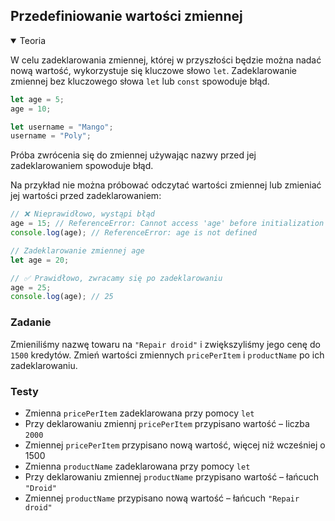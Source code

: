 ## Przedefiniowanie wartości zmiennej

<details open>
  <summary>Teoria</summary> 

W celu zadeklarowania zmiennej, której w przyszłości będzie można nadać nową wartość, wykorzystuje się kluczowe słowo `let`. Zadeklarowanie zmiennej bez kluczowego słowa `let` lub `const` spowoduje błąd. 

```js
let age = 5;
age = 10;

let username = "Mango";
username = "Poly";
```

Próba zwrócenia się do zmiennej używając nazwy przed jej zadeklarowaniem spowoduje błąd.

Na przykład nie można próbować odczytać wartości zmiennej lub zmieniać jej wartości przed zadeklarowaniem:

```js
// ❌ Nieprawidłowo, wystąpi błąd
age = 15; // ReferenceError: Cannot access 'age' before initialization
console.log(age); // ReferenceError: age is not defined

// Zadeklarowanie zmiennej age
let age = 20;

// ✅ Prawidłowo, zwracamy się po zadeklarowaniu
age = 25;
console.log(age); // 25
```

</details>

<h3 class="task">Zadanie</h3> 

Zmieniliśmy nazwę towaru na `"Repair droid"` i zwiększyliśmy jego cenę do `1500` kredytów. Zmień wartości zmiennych `pricePerItem` i `productName` po ich zadeklarowaniu.

<h3 class="test">Testy</h3> 

- Zmienna `pricePerItem` zadeklarowana przy pomocy `let` 
- Przy deklarowaniu zmiennj `pricePerItem` przypisano wartość – liczba `2000`
- Zmiennej `pricePerItem` przypisano nową wartość, więcej niż wcześniej o 1500
- Zmienna `productName` zadeklarowana przy pomocy `let`
- Przy deklarowaniu zmiennej `productName` przypisano wartość – łańcuch `"Droid"`
- Zmiennej `productName` przypisano nową wartość – łańcuch `"Repair droid"`
